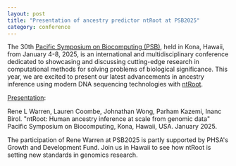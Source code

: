 ```yaml
---  
layout: post  
title: "Presentation of ancestry predictor ntRoot at PSB2025"  
category: conference  
---  
```


The 30th [Pacific Symposium on Biocomputing (PSB)](https://psb.stanford.edu/), held in Kona, Hawaii, from January 4-8, 2025, is an international and multidisciplinary conference dedicated to showcasing and discussing cutting-edge research in computational methods for solving problems of biological significance. This year, we are excited to present our latest advancements in ancestry inference using modern DNA sequencing technologies with [ntRoot](https://github.com/bcgsc/ntroot).

[Presentation](https://f1000research.com/posters/13-1021):

Rene L Warren, Lauren Coombe, Johnathan Wong, Parham Kazemi, Inanc Birol. "ntRoot: Human ancestry inference at scale from genomic data" Pacific Symposium on Biocomputing, Kona, Hawaii, USA. January 2025.

The participation of Rene Warren at PSB2025 is partly supported by PHSA's Growth and Development Fund. Join us in Hawaii to see how ntRoot is setting new standards in genomics research.
